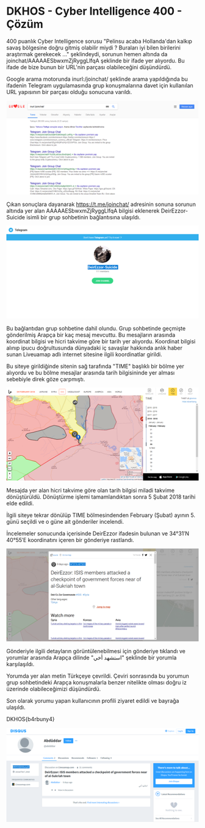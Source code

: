 # DKHOS - Cyber Intelligence 400 - Çözüm

400 puanlık Cyber Intelligence sorusu "Pelinsu acaba Hollanda'dan kalkıp savaş bölgesine doğru gitmiş olabilir miydi ? Buraları iyi bilen birilerini araştırmak gerekecek ..." şeklindeydi, sorunun hemen altında da joinchat/AAAAAESbwxmZjRyggLlfqA şeklinde bir ifade yer alıyordu. Bu ifade de bize bunun bir URL'nin parçası olabileceğini düşündürdü.

Google arama motorunda inurl:/joinchat/ şeklinde arama yapıldığında bu ifadenin Telegram uygulamasında grup konuşmalarına davet için kullanılan URL yapısının bir parçası olduğu sonucuna varıldı.

<img src="https://github.com/gyrfaIcon/DKHOS/blob/master/1.png" alt="Google arama" />

Çıkan sonuçlara dayanarak https://t.me/joinchat/ adresinin sonuna sorunun altında yer alan AAAAAESbwxmZjRyggLlfqA bilgisi eklenerek DeirEzzor-Suicide isimli bir grup sohbetinin bağlantısına ulaşıldı. 

<img src="https://github.com/gyrfaIcon/DKHOS/blob/master/2.png" alt="Telegram grup sohbeti" />

Bu bağlantıdan grup sohbetine dahil olundu. Grup sohbetinde geçmişte gönderilmiş Arapça bir kaç mesaj mevcuttu. Bu mesajların arasında koordinat bilgisi ve hicri takvime göre bir tarih yer alıyordu. Koordinat bilgisi alınıp ipucu doğrultusunda dünyadaki iç savaşlar hakkında anlık haber sunan Liveuamap adlı internet sitesine ilgili koordinatlar girildi. 

Bu siteye girildiğinde sitenin sağ tarafında "TIME" başlıklı bir bölme yer alıyordu ve bu bölme mesajlar arasında tarih bilgisininde yer alması sebebiyle direk göze çarpmıştı. 

<img src="https://github.com/gyrfaIcon/DKHOS/blob/master/3.png" alt="Liveuamap time bölmesi" />

Mesajda yer alan hicri takvime göre olan tarih bilgisi miladi takvime dönüştürüldü. Dönüştürme işlemi tamamlandıktan sonra 5 Şubat 2018 tarihi elde edildi. 

İlgili siteye tekrar dönülüp TIME bölmesindenden February (Şubat) ayının 5. günü seçildi ve o güne ait gönderiler incelendi.

İncelemeler sonucunda içerisinde DeirEzzor ifadesin bulunan ve 34°31′N 40°55′E koordinatını içeren bir gönderiye rastlandı. 

<img src="https://github.com/gyrfaIcon/DKHOS/blob/master/4.png" alt="Liveumap gönderi detaylar" />

Gönderiyle ilgili detayların görüntülenebilmesi için gönderiye tıklandı ve yorumlar arasında Arapça dilinde "استشهد أخي" şeklinde bir yorumla karşılaşıldı.

Yorumda yer alan metin Türkçeye çevrildi. Çeviri sonrasında bu yorumun grup sohbetindeki Arapça konuşmalarla benzer nitelikte olması doğru iz üzerinde olabileceğimizi düşündürdü. 

Son olarak yorumu yapan kullanıcının profili ziyaret edildi ve bayrağa ulaşıldı. 

DKHOS{b4rbuny4} 

<img src="https://github.com/gyrfaIcon/DKHOS/blob/master/5.png" alt="Bayrak" />
